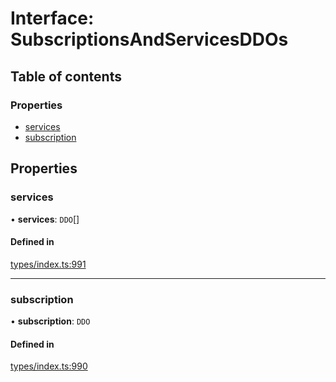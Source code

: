 # Interface: SubscriptionsAndServicesDDOs

## Table of contents

### Properties

- [services](SubscriptionsAndServicesDDOs.md#services)
- [subscription](SubscriptionsAndServicesDDOs.md#subscription)

## Properties

### services

• **services**: `DDO`[]

#### Defined in

[types/index.ts:991](https://github.com/nevermined-io/react-components/blob/5923a94/catalog/src/types/index.ts#L991)

___

### subscription

• **subscription**: `DDO`

#### Defined in

[types/index.ts:990](https://github.com/nevermined-io/react-components/blob/5923a94/catalog/src/types/index.ts#L990)
